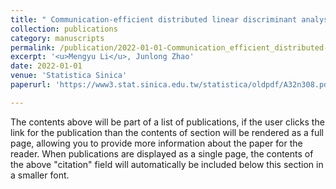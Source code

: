 ```yaml
---
title: " Communication-efficient distributed linear discriminant analysis for binary classificationn"
collection: publications
category: manuscripts
permalink: /publication/2022-01-01-Communication_efficient_distributed-number-11
excerpt: '<u>Mengyu Li</u>, Junlong Zhao'
date: 2022-01-01
venue: 'Statistica Sinica'
paperurl: 'https://www3.stat.sinica.edu.tw/statistica/oldpdf/A32n308.pdf'

---
```


The contents above will be part of a list of publications, if the user clicks the link for the publication than the contents of section will be rendered as a full page, allowing you to provide more information about the paper for the reader. When publications are displayed as a single page, the contents of the above "citation" field will automatically be included below this section in a smaller font.